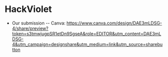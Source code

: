 # HackViolet
- Our submission
-- Canva: https://www.canva.com/design/DAE3mLDSG-4/share/preview?token=s3tmwjugpSR1etDn9SgseA&role=EDITOR&utm_content=DAE3mLDSG-4&utm_campaign=designshare&utm_medium=link&utm_source=sharebutton
